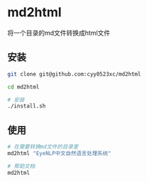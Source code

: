 # md2html
将一个目录的md文件转换成html文件

## 安装

```sh
git clone git@github.com:cyy0523xc/md2html

cd md2html

# 安装
./install.sh
```

## 使用

```sh
# 在需要转换md文件的目录里
md2html "EyeNLP中文自然语言处理系统"

# 帮助文档
md2html
```

